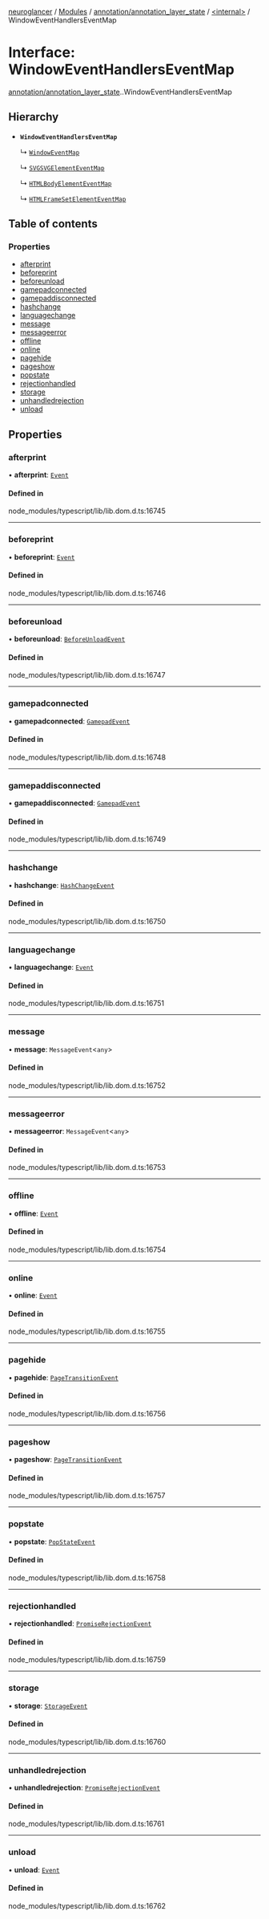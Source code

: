 [neuroglancer](../README.md) / [Modules](../modules.md) / [annotation/annotation\_layer\_state](../modules/annotation_annotation_layer_state.md) / [<internal\>](../modules/annotation_annotation_layer_state._internal_.md) / WindowEventHandlersEventMap

# Interface: WindowEventHandlersEventMap

[annotation/annotation_layer_state](../modules/annotation_annotation_layer_state.md).[<internal>](../modules/annotation_annotation_layer_state._internal_.md).WindowEventHandlersEventMap

## Hierarchy

- **`WindowEventHandlersEventMap`**

  ↳ [`WindowEventMap`](annotation_annotation_layer_state._internal_.WindowEventMap.md)

  ↳ [`SVGSVGElementEventMap`](annotation_annotation_layer_state._internal_.SVGSVGElementEventMap.md)

  ↳ [`HTMLBodyElementEventMap`](annotation_annotation_layer_state._internal_.HTMLBodyElementEventMap.md)

  ↳ [`HTMLFrameSetElementEventMap`](annotation_annotation_layer_state._internal_.HTMLFrameSetElementEventMap.md)

## Table of contents

### Properties

- [afterprint](annotation_annotation_layer_state._internal_.WindowEventHandlersEventMap.md#afterprint)
- [beforeprint](annotation_annotation_layer_state._internal_.WindowEventHandlersEventMap.md#beforeprint)
- [beforeunload](annotation_annotation_layer_state._internal_.WindowEventHandlersEventMap.md#beforeunload)
- [gamepadconnected](annotation_annotation_layer_state._internal_.WindowEventHandlersEventMap.md#gamepadconnected)
- [gamepaddisconnected](annotation_annotation_layer_state._internal_.WindowEventHandlersEventMap.md#gamepaddisconnected)
- [hashchange](annotation_annotation_layer_state._internal_.WindowEventHandlersEventMap.md#hashchange)
- [languagechange](annotation_annotation_layer_state._internal_.WindowEventHandlersEventMap.md#languagechange)
- [message](annotation_annotation_layer_state._internal_.WindowEventHandlersEventMap.md#message)
- [messageerror](annotation_annotation_layer_state._internal_.WindowEventHandlersEventMap.md#messageerror)
- [offline](annotation_annotation_layer_state._internal_.WindowEventHandlersEventMap.md#offline)
- [online](annotation_annotation_layer_state._internal_.WindowEventHandlersEventMap.md#online)
- [pagehide](annotation_annotation_layer_state._internal_.WindowEventHandlersEventMap.md#pagehide)
- [pageshow](annotation_annotation_layer_state._internal_.WindowEventHandlersEventMap.md#pageshow)
- [popstate](annotation_annotation_layer_state._internal_.WindowEventHandlersEventMap.md#popstate)
- [rejectionhandled](annotation_annotation_layer_state._internal_.WindowEventHandlersEventMap.md#rejectionhandled)
- [storage](annotation_annotation_layer_state._internal_.WindowEventHandlersEventMap.md#storage)
- [unhandledrejection](annotation_annotation_layer_state._internal_.WindowEventHandlersEventMap.md#unhandledrejection)
- [unload](annotation_annotation_layer_state._internal_.WindowEventHandlersEventMap.md#unload)

## Properties

### afterprint

• **afterprint**: [`Event`](../modules/annotation_annotation_layer_state._internal_.md#event)

#### Defined in

node_modules/typescript/lib/lib.dom.d.ts:16745

___

### beforeprint

• **beforeprint**: [`Event`](../modules/annotation_annotation_layer_state._internal_.md#event)

#### Defined in

node_modules/typescript/lib/lib.dom.d.ts:16746

___

### beforeunload

• **beforeunload**: [`BeforeUnloadEvent`](../modules/annotation_annotation_layer_state._internal_.md#beforeunloadevent)

#### Defined in

node_modules/typescript/lib/lib.dom.d.ts:16747

___

### gamepadconnected

• **gamepadconnected**: [`GamepadEvent`](../modules/annotation_annotation_layer_state._internal_.md#gamepadevent)

#### Defined in

node_modules/typescript/lib/lib.dom.d.ts:16748

___

### gamepaddisconnected

• **gamepaddisconnected**: [`GamepadEvent`](../modules/annotation_annotation_layer_state._internal_.md#gamepadevent)

#### Defined in

node_modules/typescript/lib/lib.dom.d.ts:16749

___

### hashchange

• **hashchange**: [`HashChangeEvent`](../modules/annotation_annotation_layer_state._internal_.md#hashchangeevent)

#### Defined in

node_modules/typescript/lib/lib.dom.d.ts:16750

___

### languagechange

• **languagechange**: [`Event`](../modules/annotation_annotation_layer_state._internal_.md#event)

#### Defined in

node_modules/typescript/lib/lib.dom.d.ts:16751

___

### message

• **message**: `MessageEvent`<`any`\>

#### Defined in

node_modules/typescript/lib/lib.dom.d.ts:16752

___

### messageerror

• **messageerror**: `MessageEvent`<`any`\>

#### Defined in

node_modules/typescript/lib/lib.dom.d.ts:16753

___

### offline

• **offline**: [`Event`](../modules/annotation_annotation_layer_state._internal_.md#event)

#### Defined in

node_modules/typescript/lib/lib.dom.d.ts:16754

___

### online

• **online**: [`Event`](../modules/annotation_annotation_layer_state._internal_.md#event)

#### Defined in

node_modules/typescript/lib/lib.dom.d.ts:16755

___

### pagehide

• **pagehide**: [`PageTransitionEvent`](../modules/annotation_annotation_layer_state._internal_.md#pagetransitionevent)

#### Defined in

node_modules/typescript/lib/lib.dom.d.ts:16756

___

### pageshow

• **pageshow**: [`PageTransitionEvent`](../modules/annotation_annotation_layer_state._internal_.md#pagetransitionevent)

#### Defined in

node_modules/typescript/lib/lib.dom.d.ts:16757

___

### popstate

• **popstate**: [`PopStateEvent`](../modules/annotation_annotation_layer_state._internal_.md#popstateevent)

#### Defined in

node_modules/typescript/lib/lib.dom.d.ts:16758

___

### rejectionhandled

• **rejectionhandled**: [`PromiseRejectionEvent`](../modules/annotation_annotation_layer_state._internal_.md#promiserejectionevent)

#### Defined in

node_modules/typescript/lib/lib.dom.d.ts:16759

___

### storage

• **storage**: [`StorageEvent`](../modules/annotation_annotation_layer_state._internal_.md#storageevent)

#### Defined in

node_modules/typescript/lib/lib.dom.d.ts:16760

___

### unhandledrejection

• **unhandledrejection**: [`PromiseRejectionEvent`](../modules/annotation_annotation_layer_state._internal_.md#promiserejectionevent)

#### Defined in

node_modules/typescript/lib/lib.dom.d.ts:16761

___

### unload

• **unload**: [`Event`](../modules/annotation_annotation_layer_state._internal_.md#event)

#### Defined in

node_modules/typescript/lib/lib.dom.d.ts:16762
